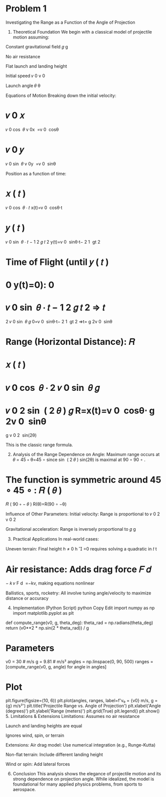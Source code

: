 # Problem 1
Investigating the Range as a Function of the Angle of Projection
1. Theoretical Foundation
We begin with a classical model of projectile motion assuming:

Constant gravitational field 
𝑔
g

No air resistance

Flat launch and landing height

Initial speed 
𝑣
0
v 
0
​
 

Launch angle 
𝜃
θ

Equations of Motion
Breaking down the initial velocity:

𝑣
0
𝑥
=
𝑣
0
cos
⁡
𝜃
v 
0x
​
 =v 
0
​
 cosθ

𝑣
0
𝑦
=
𝑣
0
sin
⁡
𝜃
v 
0y
​
 =v 
0
​
 sinθ

Position as a function of time:

𝑥
(
𝑡
)
=
𝑣
0
cos
⁡
𝜃
⋅
𝑡
x(t)=v 
0
​
 cosθ⋅t

𝑦
(
𝑡
)
=
𝑣
0
sin
⁡
𝜃
⋅
𝑡
−
1
2
𝑔
𝑡
2
y(t)=v 
0
​
 sinθ⋅t− 
2
1
​
 gt 
2
 

Time of Flight (until 
𝑦
(
𝑡
)
=
0
y(t)=0):
0
=
𝑣
0
sin
⁡
𝜃
⋅
𝑡
−
1
2
𝑔
𝑡
2
⇒
𝑡
=
2
𝑣
0
sin
⁡
𝜃
𝑔
0=v 
0
​
 sinθ⋅t− 
2
1
​
 gt 
2
 ⇒t= 
g
2v 
0
​
 sinθ
​
 
Range (Horizontal Distance):
𝑅
=
𝑥
(
𝑡
)
=
𝑣
0
cos
⁡
𝜃
⋅
2
𝑣
0
sin
⁡
𝜃
𝑔
=
𝑣
0
2
sin
⁡
(
2
𝜃
)
𝑔
R=x(t)=v 
0
​
 cosθ⋅ 
g
2v 
0
​
 sinθ
​
 = 
g
v 
0
2
​
 sin(2θ)
​
 
This is the classic range formula.

2. Analysis of the Range
Dependence on Angle:
Maximum range occurs at 
𝜃
=
45
∘
θ=45 
∘
  since 
sin
⁡
(
2
𝜃
)
sin(2θ) is maximal at 
90
∘
90 
∘
 .

The function is symmetric around 
45
∘
45 
∘
 : 
𝑅
(
𝜃
)
=
𝑅
(
90
∘
−
𝜃
)
R(θ)=R(90 
∘
 −θ)

Influence of Other Parameters:
Initial velocity: Range is proportional to 
𝑣
0
2
v 
0
2
​
 

Gravitational acceleration: Range is inversely proportional to 
𝑔
g

3. Practical Applications
In real-world cases:

Uneven terrain: Final height 
ℎ
≠
0
h

=0 requires solving a quadratic in 
𝑡
t

Air resistance: Adds drag force 
𝐹
𝑑
=
−
𝑘
𝑣
F 
d
​
 =−kv, making equations nonlinear

Ballistics, sports, rocketry: All involve tuning angle/velocity to maximize distance or accuracy

4. Implementation (Python Script)
python
Copy
Edit
import numpy as np
import matplotlib.pyplot as plt

def compute_range(v0, g, theta_deg):
    theta_rad = np.radians(theta_deg)
    return (v0**2 * np.sin(2 * theta_rad)) / g

# Parameters
v0 = 30  # m/s
g = 9.81  # m/s²
angles = np.linspace(0, 90, 500)
ranges = [compute_range(v0, g, angle) for angle in angles]

# Plot
plt.figure(figsize=(10, 6))
plt.plot(angles, ranges, label=f'v₀ = {v0} m/s, g = {g} m/s²')
plt.title('Projectile Range vs. Angle of Projection')
plt.xlabel('Angle (degrees)')
plt.ylabel('Range (meters)')
plt.grid(True)
plt.legend()
plt.show()
5. Limitations & Extensions
Limitations:
Assumes no air resistance

Launch and landing heights are equal

Ignores wind, spin, or terrain

Extensions:
Air drag model: Use numerical integration (e.g., Runge-Kutta)

Non-flat terrain: Include different landing height

Wind or spin: Add lateral forces

6. Conclusion
This analysis shows the elegance of projectile motion and its strong dependence on projection angle. While idealized, the model is foundational for many applied physics problems, from sports to aerospace.